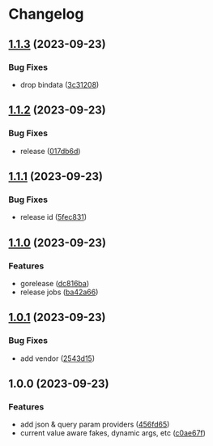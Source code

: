 # Changelog

## [1.1.3](https://github.com/mdshack/dbanon/compare/v1.1.2...v1.1.3) (2023-09-23)


### Bug Fixes

* drop bindata ([3c31208](https://github.com/mdshack/dbanon/commit/3c31208f98a4b3a6d2216c626ab2b4b3c78dc410))

## [1.1.2](https://github.com/mdshack/dbanon/compare/v1.1.1...v1.1.2) (2023-09-23)


### Bug Fixes

* release ([017db6d](https://github.com/mdshack/dbanon/commit/017db6d4bff09d3007148f9b10ebf6438bc7643c))

## [1.1.1](https://github.com/mdshack/dbanon/compare/v1.1.0...v1.1.1) (2023-09-23)


### Bug Fixes

* release id ([5fec831](https://github.com/mdshack/dbanon/commit/5fec83106ec2f25180714897adab063e7a079b79))

## [1.1.0](https://github.com/mdshack/dbanon/compare/v1.0.1...v1.1.0) (2023-09-23)


### Features

* gorelease ([dc816ba](https://github.com/mdshack/dbanon/commit/dc816ba63f2c4ec2d6306932e39976f57f88d31c))
* release jobs ([ba42a66](https://github.com/mdshack/dbanon/commit/ba42a66d18d805365de24e2b203626e93b353c05))

## [1.0.1](https://github.com/mdshack/dbanon/compare/v1.0.0...v1.0.1) (2023-09-23)


### Bug Fixes

* add vendor ([2543d15](https://github.com/mdshack/dbanon/commit/2543d15276ee1931ebad7c7cbaba6fd36f407a09))

## 1.0.0 (2023-09-23)


### Features

* add json & query param providers ([456fd65](https://github.com/mdshack/dbanon/commit/456fd65a822e3b3208249759ad3888f684053717))
* current value aware fakes, dynamic args, etc ([c0ae67f](https://github.com/mdshack/dbanon/commit/c0ae67f20c0a5962671d6243bb3f7759d460d5b6))
